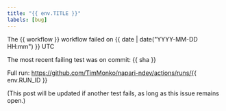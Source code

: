 ```yaml
---
title: "{{ env.TITLE }}"
labels: [bug]
---
```

The {{ workflow }} workflow failed on {{ date | date("YYYY-MM-DD HH:mm") }} UTC

The most recent failing test was on commit: {{ sha }}

Full run: https://github.com/TimMonko/napari-ndev/actions/runs/{{ env.RUN_ID }}

(This post will be updated if another test fails, as long as this issue remains open.)
